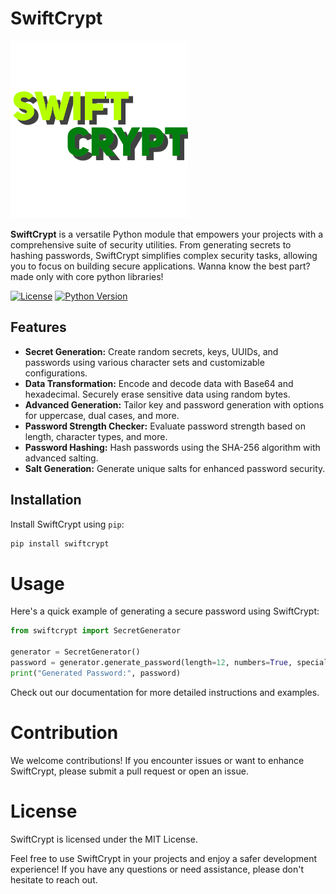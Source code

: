 
# SwiftCrypt

![SwiftCrypt Logo](swiftCrypt.png) <!-- Replace with your actual logo -->

**SwiftCrypt** is a versatile Python module that empowers your projects with a comprehensive suite of security utilities. From generating secrets to hashing passwords, SwiftCrypt simplifies complex security tasks, allowing you to focus on building secure applications.
Wanna know the best part? made only with core python libraries!

[![License](https://img.shields.io/badge/License-MIT-blue.svg)](https://opensource.org/licenses/MIT)
[![Python Version](https://img.shields.io/badge/python-%3E%3D3.6-blue.svg)](https://www.python.org/downloads/release)

## Features

- **Secret Generation:** Create random secrets, keys, UUIDs, and passwords using various character sets and customizable configurations.
- **Data Transformation:** Encode and decode data with Base64 and hexadecimal. Securely erase sensitive data using random bytes.
- **Advanced Generation:** Tailor key and password generation with options for uppercase, dual cases, and more.
- **Password Strength Checker:** Evaluate password strength based on length, character types, and more.
- **Password Hashing:** Hash passwords using the SHA-256 algorithm with advanced salting.
- **Salt Generation:** Generate unique salts for enhanced password security.

## Installation

Install SwiftCrypt using `pip`:

```bash
pip install swiftcrypt
```
# Usage
Here's a quick example of generating a secure password using SwiftCrypt:

```python
from swiftcrypt import SecretGenerator

generator = SecretGenerator()
password = generator.generate_password(length=12, numbers=True, special_characters=True)
print("Generated Password:", password)
```
Check out our documentation for more detailed instructions and examples.

# Contribution
We welcome contributions! If you encounter issues or want to enhance SwiftCrypt, please submit a pull request or open an issue.

# License
SwiftCrypt is licensed under the MIT License.

Feel free to use SwiftCrypt in your projects and enjoy a safer development experience! If you have any questions or need assistance, please don't hesitate to reach out.

